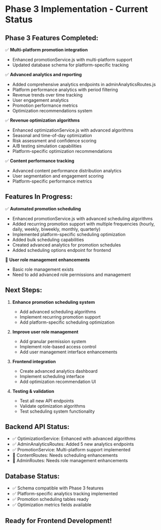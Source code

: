 # Phase 3 Implementation - Current Status

## Phase 3 Features Completed:
✅ **Multi-platform promotion integration**
- Enhanced promotionService.js with multi-platform support
- Updated database schema for platform-specific tracking

✅ **Advanced analytics and reporting**
- Added comprehensive analytics endpoints in adminAnalyticsRoutes.js
- Platform performance analytics with period filtering
- Revenue trends over time tracking
- User engagement analytics
- Promotion performance metrics
- Optimization recommendations system

✅ **Revenue optimization algorithms**
- Enhanced optimizationService.js with advanced algorithms
- Seasonal and time-of-day optimization
- Risk assessment and confidence scoring
- A/B testing simulation capabilities
- Platform-specific optimization recommendations

✅ **Content performance tracking**
- Advanced content performance distribution analytics
- User segmentation and engagement scoring
- Platform-specific performance metrics

## Features In Progress:
✅ **Automated promotion scheduling**
- Enhanced promotionService.js with advanced scheduling algorithms
- Added recurring promotion support with multiple frequencies (hourly, daily, weekly, biweekly, monthly, quarterly)
- Implemented platform-specific scheduling optimization
- Added bulk scheduling capabilities
- Created advanced analytics for promotion schedules
- Added scheduling options endpoint for frontend

🔄 **User role management enhancements**
- Basic role management exists
- Need to add advanced role permissions and management

## Next Steps:
1. **Enhance promotion scheduling system**
   - Add advanced scheduling algorithms
   - Implement recurring promotion support
   - Add platform-specific scheduling optimization

2. **Improve user role management**
   - Add granular permission system
   - Implement role-based access control
   - Add user management interface enhancements

3. **Frontend integration**
   - Create advanced analytics dashboard
   - Implement scheduling interface
   - Add optimization recommendation UI

4. **Testing & validation**
   - Test all new API endpoints
   - Validate optimization algorithms
   - Test scheduling system functionality

## Backend API Status:
- ✅ OptimizationService: Enhanced with advanced algorithms
- ✅ AdminAnalyticsRoutes: Added 5 new analytics endpoints
- ✅ PromotionService: Multi-platform support implemented
- 🔄 ContentRoutes: Needs scheduling enhancements
- 🔄 AdminRoutes: Needs role management enhancements

## Database Status:
- ✅ Schema compatible with Phase 3 features
- ✅ Platform-specific analytics tracking implemented
- ✅ Promotion scheduling tables ready
- ✅ Optimization metrics fields available

## Ready for Frontend Development!

